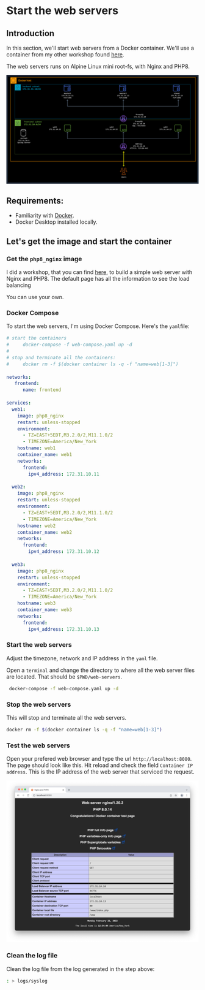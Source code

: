 # Start the web servers

## Introduction

In this section, we'll start web servers from a Docker container. We'll use a container from my other workshop found [here](https://github.com/ddella/PHP8-Nginx).

The web servers runs on Alpine Linux mini root-fs, with Nginx and PHP8.

![Architecture](images/architecture.png)

## Requirements:

* Familiarity with [Docker](https://www.docker.com/).
* Docker Desktop installed locally.

## Let's get the image and start the container

### Get the `php8_nginx` image

I did a workshop, that you can find [here](https://github.com/ddella/PHP8-Nginx), to build a simple web server with Nginx and PHP8. The default page has all the information to see the load balancing

You can use your own.

### Docker Compose

To start the web servers, I'm using Docker Compose. Here's the `yaml`file:

```yaml
# start the containers
#     docker-compose -f web-compose.yaml up -d
#
# stop and terminate all the containers:
#     docker rm -f $(docker container ls -q -f "name=web[1-3]")

networks:
   frontend:
      name: frontend

services:
  web1:
    image: php8_nginx
    restart: unless-stopped
    environment:
      - TZ=EAST+5EDT,M3.2.0/2,M11.1.0/2
      - TIMEZONE=America/New_York
    hostname: web1
    container_name: web1
    networks:
      frontend:
        ipv4_address: 172.31.10.11

  web2:
    image: php8_nginx
    restart: unless-stopped
    environment:
      - TZ=EAST+5EDT,M3.2.0/2,M11.1.0/2
      - TIMEZONE=America/New_York
    hostname: web2
    container_name: web2
    networks:
      frontend:
        ipv4_address: 172.31.10.12

  web3:
    image: php8_nginx
    restart: unless-stopped
    environment:
      - TZ=EAST+5EDT,M3.2.0/2,M11.1.0/2
      - TIMEZONE=America/New_York
    hostname: web3
    container_name: web3
    networks:
      frontend:
        ipv4_address: 172.31.10.13
```

### Start the web servers

Adjust the timezone, network and IP address in the `yaml` file.

Open a `terminal` and change the directory to where all the web server files are located. That should be `$PWD/web-servers`.

```sh
 docker-compose -f web-compose.yaml up -d
```

### Stop the web servers

This will stop and terminate all the web servers.

```sh
docker rm -f $(docker container ls -q -f "name=web[1-3]")
```

### Test the web servers

Open your prefered web browser and type the url `http://localhost:8080`. The page should look like this. Hit reload and check the field `Container IP address`. This is the IP address of the web server that serviced the request.

![web_servers](images/web-servers.jpg)

### Clean the log file

Clean the log file from the log generated in the step above:

```sh
: > logs/syslog
```
